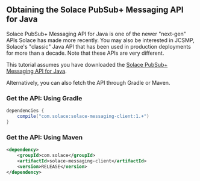 
## Obtaining the Solace PubSub+ Messaging API for Java

Solace PubSub+ Messaging API for Java is one of the newer "next-gen" APIs Solace has made more recently.
You may also be interested in JCSMP, Solace's "classic" Java API that has been used in production deployments for more than a decade.
Note that these APIs are very different.

This tutorial assumes you have downloaded the [Solace PubSub+ Messaging API for Java](https://solace.com/downloads). 

Alternatively, you can also fetch the API through Gradle or Maven.

### Get the API: Using Gradle

```groovy
dependencies {
    compile("com.solace:solace-messaging-client:1.+")
}
```

### Get the API: Using Maven

```xml
<dependency>
    <groupId>com.solace</groupId>
    <artifactId>solace-messaging-client</artifactId>
    <version>RELEASE</version>
</dependency>
```
